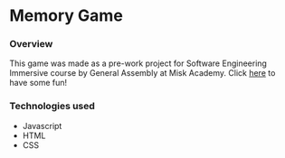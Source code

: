# Memory Game


### Overview

This game was made as a pre-work project for Software Engineering Immersive course by General Assembly at Misk Academy. Click [here](https://bedour47.github.io/memorygame/) to have some fun!



### Technologies used

* Javascript
* HTML
* CSS
